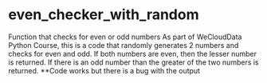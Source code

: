 # even_checker_with_random
Function that checks for even or odd numbers
As part of WeCloudData Python Course, this is a code that randomly generates 2 numbers and checks for even and odd. If both numbers are even, then the lesser number is returned. If there is an odd number than the greater of the two numbers is returned.
**Code works but there is a bug with the output
